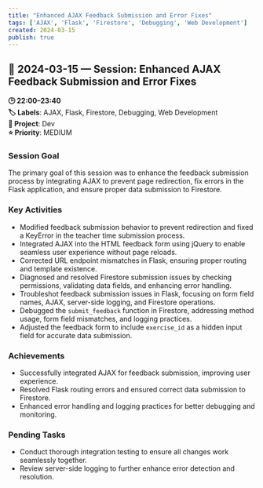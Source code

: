 ```yaml
---
title: "Enhanced AJAX Feedback Submission and Error Fixes"
tags: ['AJAX', 'Flask', 'Firestore', 'Debugging', 'Web Development']
created: 2024-03-15
publish: true
---
```


## 📅 2024-03-15 — Session: Enhanced AJAX Feedback Submission and Error Fixes

**🕒 22:00–23:40**  
**🏷️ Labels**: AJAX, Flask, Firestore, Debugging, Web Development  
**📂 Project**: Dev  
**⭐ Priority**: MEDIUM  


### Session Goal
The primary goal of this session was to enhance the feedback submission process by integrating AJAX to prevent page redirection, fix errors in the Flask application, and ensure proper data submission to Firestore.

### Key Activities
- Modified feedback submission behavior to prevent redirection and fixed a KeyError in the teacher time submission process.
- Integrated AJAX into the HTML feedback form using jQuery to enable seamless user experience without page reloads.
- Corrected URL endpoint mismatches in Flask, ensuring proper routing and template existence.
- Diagnosed and resolved Firestore submission issues by checking permissions, validating data fields, and enhancing error handling.
- Troubleshot feedback submission issues in Flask, focusing on form field names, AJAX, server-side logging, and Firestore operations.
- Debugged the `submit_feedback` function in Firestore, addressing method usage, form field mismatches, and logging practices.
- Adjusted the feedback form to include `exercise_id` as a hidden input field for accurate data submission.

### Achievements
- Successfully integrated AJAX for feedback submission, improving user experience.
- Resolved Flask routing errors and ensured correct data submission to Firestore.
- Enhanced error handling and logging practices for better debugging and monitoring.

### Pending Tasks
- Conduct thorough integration testing to ensure all changes work seamlessly together.
- Review server-side logging to further enhance error detection and resolution.
